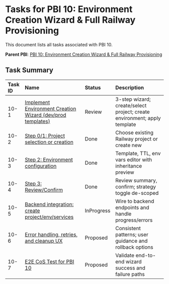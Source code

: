 # Tasks for PBI 10: Environment Creation Wizard & Full Railway Provisioning

This document lists all tasks associated with PBI 10.

**Parent PBI**: [PBI 10: Environment Creation Wizard & Full Railway Provisioning](./prd.md)

## Task Summary

| Task ID | Name | Status | Description |
| :------ | :--------------------------------------- | :------- | :--------------------------------- |
| 10-1 | [Implement Environment Creation Wizard (dev/prod templates)](./10-1.md) | Review | 3-step wizard; create/select project; create environment; apply template |
| 10-2 | [Step 0/1: Project selection or creation](./10-2.md) | Done | Choose existing Railway project or create new |
| 10-3 | [Step 2: Environment configuration](./10-3.md) | Done | Template, TTL, env vars editor with inheritance preview |
| 10-4 | [Step 3: Review/Confirm](./10-4.md) | Done | Review summary, confirm; strategy toggle de-scoped |
| 10-5 | [Backend integration: create project/env/services](./10-5.md) | InProgress | Wire to backend endpoints and handle progress/errors |
| 10-6 | [Error handling, retries, and cleanup UX](./10-6.md) | Proposed | Consistent patterns; user guidance and rollback options |
| 10-7 | [E2E CoS Test for PBI 10](./10-7.md) | Proposed | Validate end-to-end wizard success and failure paths |


